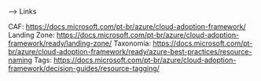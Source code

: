 
--> Links

CAF: https://docs.microsoft.com/pt-br/azure/cloud-adoption-framework/
Landing Zone: https://docs.microsoft.com/pt-br/azure/cloud-adoption-framework/ready/landing-zone/
Taxonomia: https://docs.microsoft.com/pt-br/azure/cloud-adoption-framework/ready/azure-best-practices/resource-naming
Tags: https://docs.microsoft.com/pt-br/azure/cloud-adoption-framework/decision-guides/resource-tagging/
